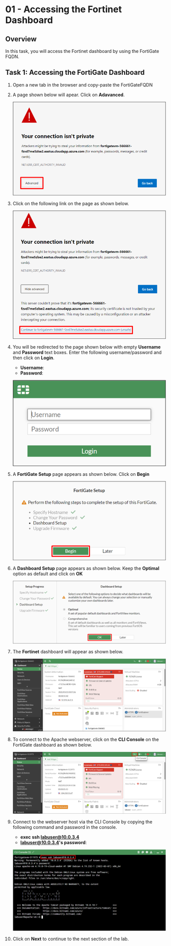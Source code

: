 # 01 - Accessing the Fortinet Dashboard 

## Overview 

In this task, you will access the Fortinet dashboard by using the FortiGate FQDN.

## Task 1: Accessing the FortiGate Dashboard 

 1. Open a new tab in the browser and copy-paste the FortiGateFQDN <inject key="FortiGateFQDN"></inject>
     
 2. A page shown below will apear. Click on **Adavanced**.

     ![](../images/image_701.png)
     
 3. Click on the following link on the page as shown below. 

     ![](../images/image_702.png)
     
 4. You will be redirected to the page shown below with empty **Username** and **Password** text boxes. Enter the following username/password and then click on **Login**.
     
     * **Username**:  <inject key="AdminUsername"></inject>
     * **Password**:  <inject key="AdminPassword"></inject>

     ![](../images/image_703.png)
     
 5. A **FortiGate Setup** page appears as shown below. Click on **Begin**

     ![](../images/image_705.png)
     
 6. A **Dashboard Setup** page appears as shown below. Keep the **Optimal** option as default and click on **OK**

     ![](../images/image_706.png)

 7. The **Fortinet** dashboard will appear as shown below.

     ![](../images/image_708.png)
     
 8. To connect to the Apache webserver, click on the **CLI Console** on the FortiGate dashboard as shown below.
     
     ![](../images/image_400.png)
     
 9. Connect to the webserver host via the CLI Console by copying the following command and password in the console.
     
     * **exec ssh labuser@10.0.3.4**
     * **labuser@10.0.3.4's password**:  <inject key="AdminPassword"></inject>
     
     ![](../images/image_401.png)
     
 11. Click on **Next** to continue to the next section of the lab.
     

